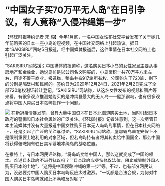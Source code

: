 # “中国女子买70万平无人岛”在日引争议，有人竟称“入侵冲绳第一步”

【环球时报特约记者 宋
毅】今年1月底，一名中国女性在社交平台发布了关于她几年前购买的日本一座小岛的短视频，在中国社交网络上引起热议。据日本“SAKISIRU”网站5日报道，经中国媒体报道后，这件事情在日本社交网络上也引起广泛关注。

“SAKISIRU”网站援引中国媒体的报道称，这名购买日本小岛的女性家里主要从事房地产和金融业，她说岛屿是以公司名义购买的，小岛面积一共70万平方米左右，用途不限于商业。报道称，整岛共有917笔所有权，公司购入了720笔，剩下的分别是隔壁村和民间的。签约日为2020年12月24日，2021年2月2日完成了全部720笔权利证转让登记。“SAKISIRU”网站称，从这名女性发布的视频和图片等来看，有很多观点推测她购买的是冲绳县最大的无人岛——屋那霸岛，也有很多观点将中国人购买日本岛屿视作一个问题。

![](https://inews.gtimg.com/newsapp_bt/0/15646380300/1000)
在新冠疫情暴发前，曾有大量中国资本在日本北海道购买土地，当时引起日本政府的警惕和日本社会舆论的广泛关注。《环球时报》记者注意到，这一次尽管日本主流媒体并没有大量报道中国女性购买日本无人岛屿的事情，但在日本社交网络上，还是引起了广泛的关注与讨论。“SAKISIRU”网站称，屋那霸岛虽在安保上不是限制重要土地利用的对象区域，但若岛屿持有者将其转卖给中国国企，那么中国将获得俯瞰拥有驻日美军基地冲绳岛的战略位置。

在推特上，有日本网民评论称，“将岛屿卖给中国人，那么这就变成了中国的领土。难道日本政府不进行抗议吗？”“日本政府应尽快修改法律，阻止或限制外国人购买日本的土地”，“这将是中国侵略冲绳的第一步”等。不过，也有部分网民认为，没必要对中国人购买日本岛屿反应太过激烈。“一切都是合法合规，为何对中国人购买日本岛屿就如此不满和反对呢？”

